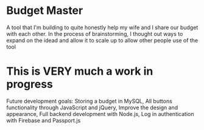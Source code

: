 # Budget Master

A tool that I'm building to quite honestly help my wife and I share our budget with each other.  In the process of brainstorming, I thought out ways to expand on the idead and allow it to scale up to allow other people use of the tool

# This is VERY much a work in progress

Future development goals:
Storing a budget in MySQL,
All buttons functionality through JavaScript and jQuery,
Improve the design and appearance,
Full backend development with Node.js,
Log in authentication with Firebase and Passport.js
